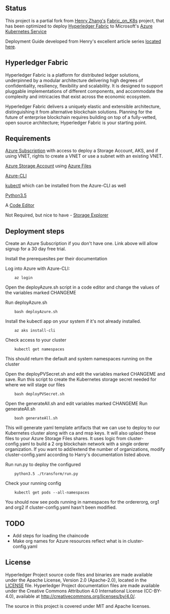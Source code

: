 
## Status

This project is a partial fork from [Henry Zhang's](https://github.com/hainingzhang/) [Fabric_on_K8s](https://github.com/hainingzhang/articles/tree/master/fabric_on_kubernetes/Fabric-on-K8S/setupCluster) project, that has been optimized to deploy [Hyperledger Fabric](https://github.com/hyperledger/fabric) to Microsoft's [Azure Kubernetes Service](https://docs.microsoft.com/en-us/azure/aks/)

Deployment Guide developed from Henry's excellent article series [located here](https://hackernoon.com/how-to-deploy-hyperledger-fabric-on-kubernetes-1-a2ceb3ada078).

## Hyperledger Fabric

Hyperledger Fabric is a platform for distributed ledger solutions, underpinned
by a modular architecture delivering high degrees of confidentiality,
resiliency, flexibility and scalability. It is designed to support pluggable
implementations of different components, and accommodate the complexity and
intricacies that exist across the economic ecosystem.

Hyperledger Fabric delivers a uniquely elastic and extensible architecture,
distinguishing it from alternative blockchain solutions. Planning for the
future of enterprise blockchain requires building on top of a fully-vetted,
open source architecture; Hyperledger Fabric is your starting point.

## Requirements

[Azure Subscription](https://portal.azure.com) with access to deploy a Storage Account, AKS, and if using VNET, rights to create a VNET or use a subnet with an existing VNET.

[Azure Storage Account](https://docs.microsoft.com/en-us/azure/storage/) using [Azure Files](https://docs.microsoft.com/en-us/azure/storage/files/storage-files-introduction)

[Azure-CLI](https://docs.microsoft.com/en-us/cli/azure/install-azure-cli?view=azure-cli-latest)

[kubectl](https://kubernetes.io/docs/tasks/tools/install-kubectl/) which can be installed from the Azure-CLI as well

[Python3.5](https://www.python.org/downloads/)

A [Code Editor](https://code.visualstudio.com/Download)

Not Required, but nice to have - [Storage Explorer](https://go.microsoft.com/fwlink/?LinkId=708343&clcid=0x409)

## Deployment steps

Create an Azure Subscription if you don't have one.  Link above will allow signup for a 30 day free trial. 

Install the prerequesites per their documentation

Log into Azure with Azure-CLI:
```
    az login 
```

Open the deployAzure.sh script in a code editor and change the values of the variables marked CHANGEME

Run deployAzure.sh
```
    bash deployAzure.sh
```

Install the kubectl app on your system if it's not already installed. 
```
    az aks install-cli
```

Check access to your cluster
```
    kubectl get namespaces
```
This should return the default and system namespaces running on the cluster

Open the deployPVSecret.sh and edit the variables marked CHANGEME and save.  Run this script to create the Kubernetes storage secret needed for where we will stage our files
```
    bash deployPVSecret.sh
```

Open the generateAll.sh and edit variables marked CHANGEME
Run generateAll.sh
```
    bash generateAll.sh
```
This will generate yaml template artifacts that we can use to deploy to our Kubernetes cluster along with ca and msp keys.  It will also uplaod these files to your Azure Storage Files shares.   It uses logic from cluster-config.yaml to build a 2 org blockchain network with a single orderer organization.  If you want to add/extend the number of organizations, modify cluster-config.yaml according to Harry's documentation listed above. 

Run run.py to deploy the configured 
```
    python3.5 ./transform/run.py
```

Check your running config
```
    kubectl get pods --all-namespaces
```
You should now see pods running in namespaces for the ordererorg, org1 and org2 if cluster-config.yaml hasn't been modified. 

## TODO

- Add steps for loading the chaincode
- Make org names for Azure resources reflect what is in cluster-config.yaml


## License <a name="license"></a>

Hyperledger Project source code files and binaries are made available under the Apache License, Version 2.0 (Apache-2.0), located in the [LICENSE](LICENSE) file. Hyperledger Project documentation files are made available under the Creative Commons Attribution 4.0 International License (CC-BY-4.0), available at http://creativecommons.org/licenses/by/4.0/.


The source in this project is covered under MIT and Apache licenses.